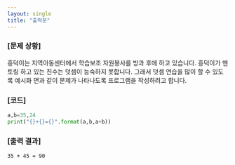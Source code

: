 ```yaml
---
layout: single
title: "출력문"
---
```


### [문제 상황] 
흥덕이는 지역아동센터에서 학습보조 자원봉사를 방과 후에 하고 있습니다. 
흥덕이가 멘토링 하고 있는 진수는 덧셈이 능숙하지 못합니다. 
그래서 덧셈 연습을 많이 할 수 있도록 예시화 면과 같이 문제가 나타나도록 프로그램을 작성하려고 합니다.

### [코드]
~~~python
a,b=35,24
print("{}+{}={}".format(a,b,a+b))
~~~

### [출력 결과]
~~~ 
35 + 45 = 90
~~~
